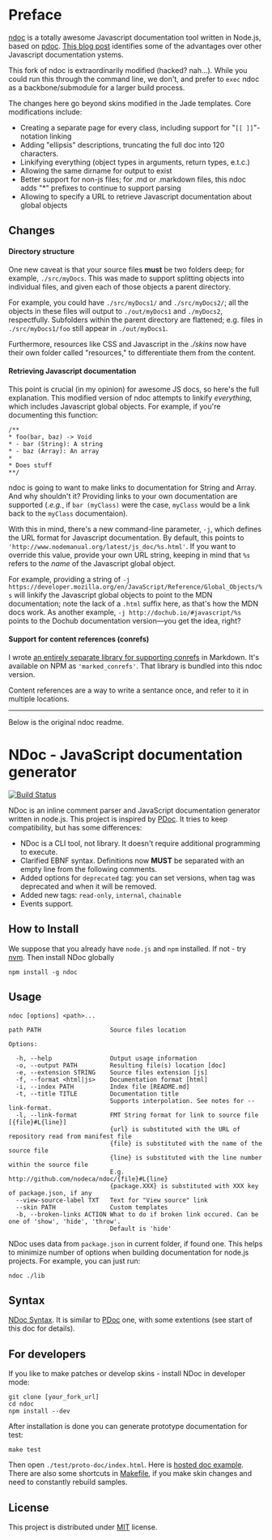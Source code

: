 # Preface

[ndoc](https://github.com/nodeca/ndoc) is a totally awesome Javascript documentation tool written in Node.js, based on [pdoc](https://github.com/tobie/pdoc). [This blog post](http://andrewdupont.net/2008/11/16/pdoc-inline-documentation-for-prototype/) identifies some of the advantages over other Javascript documentation ystems.

This fork of ndoc is extraordinarily modified (hacked? nah...). While you could run this through the command line, we don't, and prefer to `exec` ndoc as a backbone/submodule for a larger build process.

The changes here go beyond skins modified in the Jade templates. Core modifications include:

* Creating a separate page for every class, including support for "`[[ ]]`"-notation linking
* Adding "ellipsis" descriptions, truncating the full doc into 120 characters.
* Linkifying everything (object types in arguments, return types, e.t.c.)
* Allowing the same dirname for output to exist
* Better support for non-js files; for .md or .markdown files, this ndoc adds "*" prefixes to continue to support parsing
* Allowing to specify a URL to retrieve Javascript documentation about global objects

## Changes

#### Directory structure

One new caveat is that your source files **must** be two folders deep; for example, `./src/myDocs`. This was made to support splitting objects into individual files, and given each of those objects a parent directory. 

For example, you could have `./src/myDocs1/` and `./src/myDocs2/`; all the objects in these files will output to `./out/myDocs1` and `./myDocs2`, respectfully. Subfolders within the parent directory are flattened; e.g. files in `./src/myDocs1/foo` still appear in `./out/myDocs1`.

Furthermore, resources like CSS and Javascript in the _./skins_ now have their own folder called "resources," to differentiate them from the content.

#### Retrieving Javascript documentation

This point is crucial (in my opinion) for awesome JS docs, so here's the full explanation. This modified version of ndoc attempts to linkify _everything_, which includes Javascript global objects. For example, if you're documenting this function: 

    /**
    * foo(bar, baz) -> Void
    * - bar (String): A string
    * - baz (Array): An array
    *
    * Does stuff
    **/

ndoc is going to want to make links to documentation for String and Array. And why shouldn't it? Providing links to your own documentation are supported (_.e.g._, if `bar (myClass)` were the case, `myClass` would be a link back to the `myClass` documentaion).

With this in mind, there's a new command-line parameter, `-j`, which defines the URL format for Javascript documentation. By default, this points to `'http://www.nodemanual.org/latest/js_doc/%s.html'`. If you want to override this value, provide your own URL string, keeping in mind that `%s` refers to the _name_ of the Javascript global object.

For example, providing a string of `-j https://developer.mozilla.org/en/JavaScript/Reference/Global_Objects/%s` will linkify the Javascript global objects to point to the MDN documentation; note the lack of a `.html` suffix here, as that's how the MDN docs work. As another example, `-j http://dochub.io/#javascript/%s` points to the Dochub documentation version&mdash;you get the idea, right?


#### Support for content references (conrefs)

I wrote [an entirely separate library for supporting conrefs](https://github.com/gjtorikian/markdown_conrefs) in Markdown. It's available on NPM as `'marked_conrefs'`. That library is bundled into this ndoc version.

Content references are a way to write a sentance once, and refer to it in multiple locations. 

* * *

Below is the original ndoc readme.

# NDoc - JavaScript documentation generator
[![Build Status](https://secure.travis-ci.org/nodeca/ndoc.png)](http://travis-ci.org/nodeca/ndoc)

NDoc is an inline comment parser and JavaScript documentation generator written in node.js.
This project is inspired by [PDoc](http://pdoc.org/syntax.html). It tries to keep compatibility,
but has some differences:

- NDoc is a CLI tool, not library. It doesn't require additional programming to execute.
- Clarified EBNF syntax. Definitions now **MUST** be separated with an empty line from the following comments.
- Added options for `deprecated` tag: you can set versions, when tag was deprecated and
  when it will be removed.
- Added new tags: `read-only`, `internal`, `chainable`
- Events support.


## How to Install

We suppose that you already have `node.js` and `npm` installed.
If not - try [nvm](https://github.com/creationix/nvm). Then install NDoc globally

    npm install -g ndoc


## Usage

    ndoc [options] <path>...

    path PATH                   Source files location

    Options:

      -h, --help                Output usage information
      -o, --output PATH         Resulting file(s) location [doc]
      -e, --extension STRING    Source files extension [js]
      -f, --format <html|js>    Documentation format [html]
      -i, --index PATH          Index file [README.md]
      -t, --title TITLE         Documentation title
                                Supports interpolation. See notes for --link-format.
      -l, --link-format         FMT String format for link to source file [{file}#L{line}]
                                {url} is substituted with the URL of repository read from manifest file
                                {file} is substituted with the name of the source file
                                {line} is substituted with the line number within the source file
                                E.g. http://github.com/nodeca/ndoc/{file}#L{line}
                                {package.XXX} is substituted with XXX key of package.json, if any
      --view-source-label TXT   Text for "View source" link
      --skin PATH               Custom templates
      -b, --broken-links ACTION What to do if broken link occured. Can be one of 'show', 'hide', 'throw'.
                                Default is 'hide'

NDoc uses data from `package.json` in current folder, if found one. This helps to minimize number of options when building documentation for node.js projects. For example, you can just run:

    ndoc ./lib


## Syntax

[NDoc Syntax](https://github.com/nodeca/ndoc/blob/master/syntax.md).
It is similar to [PDoc](https://github.com/tobie/pdoc) one, with some extentions (see start of this doc for details).


## For developers

If you like to make patches or develop skins - install NDoc in developer mode:

    git clone [your_fork_url]
    cd ndoc
    npm install --dev

After installation is done you can generate prototype documentation for test:

    make test

Then open `./test/proto-doc/index.html`. Here is [hosted doc example](http://nodeca.github.com/ndoc/tests/doc/). There are also some shortcuts in [Makefile](https://github.com/nodeca/ndoc/blob/master/Makefile),
if you make skin changes and need to constantly rebuild samples.


## License

This project is distributed under [MIT](https://github.com/nodeca/ndoc/blob/master/LICENSE) license.